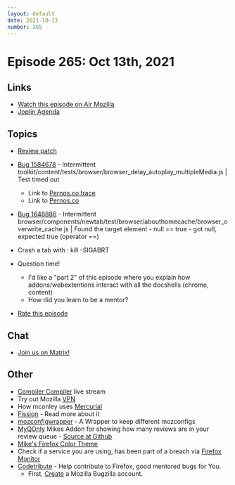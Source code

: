 ```yaml
---
layout: default
date: 2021-10-13
number: 265
---
```


# Episode 265: Oct 13th, 2021

## Links
* [Watch this episode on Air Mozilla](https://mzl.la/joy-of-coding-2021-10-13)
* [Joplin Agenda](https://mikeconley.ca/joc/agendas/Episode-0265.html)

## Topics
* [Review patch](https://phabricator.services.mozilla.com/D128102)
* [Bug 1584678](https://bugzilla.mozilla.org/show_bug.cgi?id=1584678) - Intermittent toolkit/content/tests/browser/browser_delay_autoplay_multipleMedia.js | Test timed out
  - Link to [Pernos.co trace](https://pernos.co/debug/cO2l9LRNl76ul7qvUAtNkg/index.html#f{m[BUQZ,AA_,t[AQ,CCQ_,f{e[BUQX,8UQ_,s{af824GBAA,bARk,uChoDFg,oCi+9GA___/)
  - Link to [Pernos.co](https://pernos.co/)
* [Bug 1648886](https://bugzilla.mozilla.org/show_bug.cgi?id=1648886) - Intermittent browser/components/newtab/test/browser/abouthomecache/browser_overwrite_cache.js | Found the target element - null == true - got null, expected true (operator ==)
* Crash a tab with : kill -SIGABRT <pid>
* Question time!
  - I'd like a "part 2" of this episode where you explain how addons/webextentions interact with all the docshells (chrome, content)
  - How did you learn to be a mentor?

* [Rate this episode](https://forms.gle/xYGfDZK2n9jE7mpAA)

## Chat
* [Join us on Matrix!](https://matrix.to/#/!enWuAmKDOEEPYejXRk:mozilla.org?via=mozilla.org&via=raim.ist)

## Other
* [Compiler Compiler](https://www.twitch.tv/codehag) live stream
* Try out Mozilla [VPN](https://vpn.mozilla.org/)
* How mconley uses [Mercurial](https://mikeconley.github.io/documents/How_mconley_uses_Mercurial_for_Mozilla_code)
* [Fission](https://firefox-source-docs.mozilla.org/dom/dom/Fission.html) - Read more about it
* [mozconfigwrapper](https://github.com/ahal/mozconfigwrapper) - A Wrapper to keep different mozconfigs
* [MyQOnly](https://addons.mozilla.org/en-US/firefox/addon/myqonly/) Mikes Addon for showing how many reviews are in your review queue - [Source at Github](https://github.com/mikeconley/myqonly)
* [Mike's Firefox Color Theme](https://addons.mozilla.org/en-US/firefox/addon/electricbluegaloo/)
* Check if a service you are using, has been part of a breach via [Firefox Monitor](https://monitor.firefox.com/breaches)
* [Codetribute](https://codetribute.mozilla.org/) - Help contribute to Firefox, good mentored bugs for You.
  - First, [Create](https://bugzilla.mozilla.org/createaccount.cgi) a Mozilla Bugzilla account.

